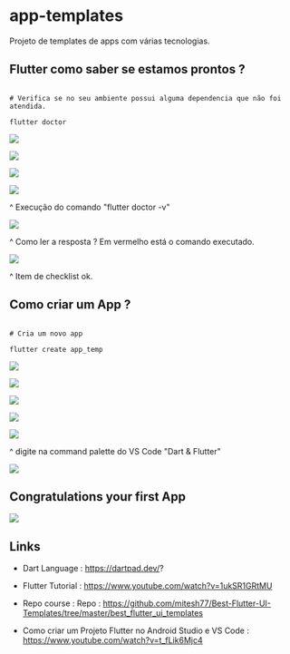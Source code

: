 # app-templates
Projeto de templates de apps com várias tecnologias.

## Flutter como saber se estamos prontos ?

```flutter

# Verifica se no seu ambiente possui alguma dependencia que não foi atendida.

flutter doctor

```

![](./img/1.jpeg)

![](./img/2.jpeg)

![](./img/3.jpeg)

![](./img/4.jpeg)

^ Execução do comando "flutter doctor -v"

![](./img/5.jpeg)

^ Como ler a resposta ? Em vermelho está o comando executado.

![](./img/6.jpeg)

^ Item de checklist ok.

## Como criar um App ?

```flutter

# Cria um novo app

flutter create app_temp

```

![](./img/7.jpeg)

![](./img/8.jpeg)

![](./img/9.jpeg)

![](./img/10.jpeg)

![](./img/11.jpeg)

^ digite na command palette do VS Code "Dart & Flutter"

![](./img/12.jpeg)

## Congratulations your first App

![](./img/13.jpeg)

## Links 

* Dart Language : https://dartpad.dev/?

* Flutter Tutorial :  https://www.youtube.com/watch?v=1ukSR1GRtMU

* Repo course : Repo : https://github.com/mitesh77/Best-Flutter-UI-Templates/tree/master/best_flutter_ui_templates

* Como criar um Projeto Flutter no Android Studio e VS Code : https://www.youtube.com/watch?v=t_fLik6Mjc4
